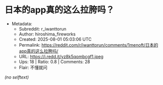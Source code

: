# 日本的app真的这么拉胯吗？

- Metadata:
  - Subreddit: r_iwanttorun
  - Author: hiroshima_fireworks
  - Created: 2025-08-01 05:03:06 UTC
  - Permalink: https://reddit.com/r/iwanttorun/comments/1menoft/日本的app真的这么拉胯吗/
  - URL: https://i.redd.it/yz8k5qombcgf1.jpeg
  - Ups: 18 | Ratio: 0.8 | Comments: 28
  - Flair: 不懂就问

_(no selftext)_
